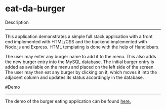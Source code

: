 # eat-da-burger

Description
<hr>
This application demonstrates a simple full stack application with a front end implemented with HTML/CSS and the backend implemented with Node.js and Express. HTML templating is done with the help of Handlebars.

The user may enter any burger name to add it to the menu. This also adds the new burger entry into the MySQL database. The initial burger entry is added as available on the menu and placed on the left side of the screen. The user may then eat any burger by clicking on it, which moves it into the adjacent column and updates its status accordingly in the database.

#Demo
<hr>
The demo of the burger eating application can be found <a href="https://shielded-reaches-14712.herokuapp.com/">here.</a>
